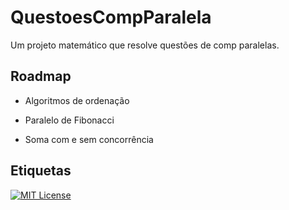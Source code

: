 
# QuestoesCompParalela

Um projeto matemático que resolve questões de comp paralelas.


## Roadmap

- Algoritmos de ordenação

- Paralelo de Fibonacci

- Soma com e sem concorrência


## Etiquetas

[![MIT License](https://img.shields.io/badge/License-MIT-green.svg)](https://choosealicense.com/licenses/mit/)
